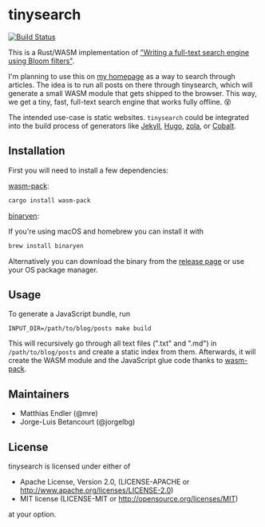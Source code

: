 # tinysearch

[![Build Status](https://travis-ci.org/mre/tinysearch.svg?branch=master)](https://travis-ci.org/mre/tinysearch)

This is a Rust/WASM implementation of ["Writing a full-text search engine using Bloom filters"](https://www.stavros.io/posts/bloom-filter-search-engine/).

I'm planning to use this on [my homepage](http://matthias-endler.de/) as a way to search through articles.
The idea is to run all posts on there through tinysearch, which will generate a small WASM module that gets shipped to the browser. This way, we get a tiny, fast, full-text search engine that works fully offline. :dizzy_face:

The intended use-case is static websites. `tinysearch` could be integrated into the build process of generators like [Jekyll](https://jekyllrb.com/), [Hugo](https://gohugo.io/), [zola](https://www.getzola.org/), or [Cobalt](https://github.com/cobalt-org/cobalt.rs).

## Installation

First you will need to install a few dependencies:

[wasm-pack](https://rustwasm.github.io/wasm-pack/):

```sh
cargo install wasm-pack
```

[binaryen](https://github.com/WebAssembly/binaryen):

If you're using macOS and homebrew you can install it with

```sh
brew install binaryen
```

Alternatively you can download the binary
from the [release page](https://github.com/WebAssembly/binaryen/releases) or use your OS package manager.

## Usage

To generate a JavaScript bundle, run

```
INPUT_DIR=/path/to/blog/posts make build
```

This will recursively go through all text files (".txt" and ".md") in
`/path/to/blog/posts` and create a static index from them. Afterwards, it will
create the WASM module and the JavaScript glue code thanks to [wasm-pack].

## Maintainers

* Matthias Endler (@mre)
* Jorge-Luis Betancourt (@jorgelbg)

## License

tinysearch is licensed under either of

* Apache License, Version 2.0, (LICENSE-APACHE or http://www.apache.org/licenses/LICENSE-2.0)
* MIT license (LICENSE-MIT or http://opensource.org/licenses/MIT)

at your option.


[wasm-pack]: https://github.com/rustwasm/wasm-pack
